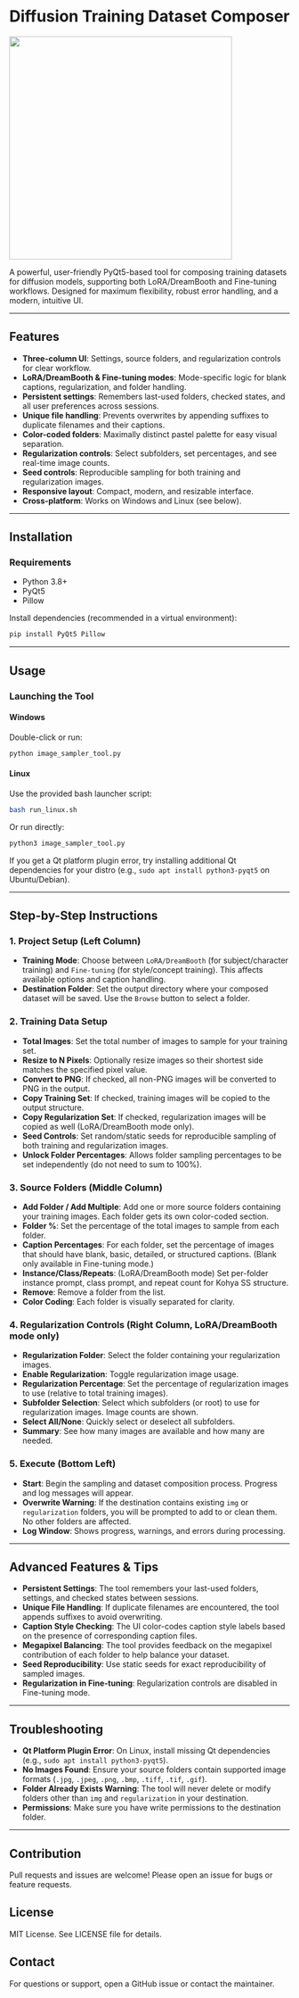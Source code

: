 # Diffusion Training Dataset Composer
  <img src="https://github.com/user-attachments/assets/405baa73-8001-4a46-9482-ab71e242ad17" width="400"/>

A powerful, user-friendly PyQt5-based tool for composing training datasets for diffusion models, supporting both LoRA/DreamBooth and Fine-tuning workflows. Designed for maximum flexibility, robust error handling, and a modern, intuitive UI.

---

## Features
- **Three-column UI**: Settings, source folders, and regularization controls for clear workflow.
- **LoRA/DreamBooth & Fine-tuning modes**: Mode-specific logic for blank captions, regularization, and folder handling.
- **Persistent settings**: Remembers last-used folders, checked states, and all user preferences across sessions.
- **Unique file handling**: Prevents overwrites by appending suffixes to duplicate filenames and their captions.
- **Color-coded folders**: Maximally distinct pastel palette for easy visual separation.
- **Regularization controls**: Select subfolders, set percentages, and see real-time image counts.
- **Seed controls**: Reproducible sampling for both training and regularization images.
- **Responsive layout**: Compact, modern, and resizable interface.
- **Cross-platform**: Works on Windows and Linux (see below).

---

## Installation

### Requirements
- Python 3.8+
- PyQt5
- Pillow

Install dependencies (recommended in a virtual environment):

```bash
pip install PyQt5 Pillow
```

---


## Usage

### Launching the Tool

#### Windows
Double-click or run:
```bash
python image_sampler_tool.py
```

#### Linux
Use the provided bash launcher script:
```bash
bash run_linux.sh
```
Or run directly:
```bash
python3 image_sampler_tool.py
```

If you get a Qt platform plugin error, try installing additional Qt dependencies for your distro (e.g., `sudo apt install python3-pyqt5` on Ubuntu/Debian).

---

## Step-by-Step Instructions

### 1. Project Setup (Left Column)
- **Training Mode**: Choose between `LoRA/DreamBooth` (for subject/character training) and `Fine-tuning` (for style/concept training). This affects available options and caption handling.
- **Destination Folder**: Set the output directory where your composed dataset will be saved. Use the `Browse` button to select a folder.

### 2. Training Data Setup
- **Total Images**: Set the total number of images to sample for your training set.
- **Resize to N Pixels**: Optionally resize images so their shortest side matches the specified pixel value.
- **Convert to PNG**: If checked, all non-PNG images will be converted to PNG in the output.
- **Copy Training Set**: If checked, training images will be copied to the output structure.
- **Copy Regularization Set**: If checked, regularization images will be copied as well (LoRA/DreamBooth mode only).
- **Seed Controls**: Set random/static seeds for reproducible sampling of both training and regularization images.
- **Unlock Folder Percentages**: Allows folder sampling percentages to be set independently (do not need to sum to 100%).

### 3. Source Folders (Middle Column)
- **Add Folder / Add Multiple**: Add one or more source folders containing your training images. Each folder gets its own color-coded section.
- **Folder %**: Set the percentage of the total images to sample from each folder.
- **Caption Percentages**: For each folder, set the percentage of images that should have blank, basic, detailed, or structured captions. (Blank only available in Fine-tuning mode.)
- **Instance/Class/Repeats**: (LoRA/DreamBooth mode) Set per-folder instance prompt, class prompt, and repeat count for Kohya SS structure.
- **Remove**: Remove a folder from the list.
- **Color Coding**: Each folder is visually separated for clarity.

### 4. Regularization Controls (Right Column, LoRA/DreamBooth mode only)
- **Regularization Folder**: Select the folder containing your regularization images.
- **Enable Regularization**: Toggle regularization image usage.
- **Regularization Percentage**: Set the percentage of regularization images to use (relative to total training images).
- **Subfolder Selection**: Select which subfolders (or root) to use for regularization images. Image counts are shown.
- **Select All/None**: Quickly select or deselect all subfolders.
- **Summary**: See how many images are available and how many are needed.

### 5. Execute (Bottom Left)
- **Start**: Begin the sampling and dataset composition process. Progress and log messages will appear.
- **Overwrite Warning**: If the destination contains existing `img` or `regularization` folders, you will be prompted to add to or clean them. No other folders are affected.
- **Log Window**: Shows progress, warnings, and errors during processing.

---

## Advanced Features & Tips
- **Persistent Settings**: The tool remembers your last-used folders, settings, and checked states between sessions.
- **Unique File Handling**: If duplicate filenames are encountered, the tool appends suffixes to avoid overwriting.
- **Caption Style Checking**: The UI color-codes caption style labels based on the presence of corresponding caption files.
- **Megapixel Balancing**: The tool provides feedback on the megapixel contribution of each folder to help balance your dataset.
- **Seed Reproducibility**: Use static seeds for exact reproducibility of sampled images.
- **Regularization in Fine-tuning**: Regularization controls are disabled in Fine-tuning mode.

---

## Troubleshooting
- **Qt Platform Plugin Error**: On Linux, install missing Qt dependencies (e.g., `sudo apt install python3-pyqt5`).
- **No Images Found**: Ensure your source folders contain supported image formats (`.jpg`, `.jpeg`, `.png`, `.bmp`, `.tiff`, `.tif`, `.gif`).
- **Folder Already Exists Warning**: The tool will never delete or modify folders other than `img` and `regularization` in your destination.
- **Permissions**: Make sure you have write permissions to the destination folder.

---

## Contribution
Pull requests and issues are welcome! Please open an issue for bugs or feature requests.

## License
MIT License. See LICENSE file for details.

## Contact
For questions or support, open a GitHub issue or contact the maintainer.

